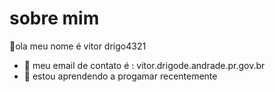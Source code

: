 # sobre mim 
 👋ola meu nome é vitor drigo4321 
- 👀 meu email de contato é : vitor.drigode.andrade.pr.gov.br 
- 🌱 estou aprendendo a progamar recentemente 


<!---
vitordrigo4321/vitordrigo4321 is a ✨ special ✨ repository because its `README.md` (this file) appears on your GitHub profile.
You can click the Preview link to take a look at your changes.
--->
